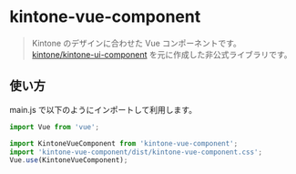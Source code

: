 # kintone-vue-component

> Kintone のデザインに合わせた Vue コンポーネントです。  
> [kintone/kintone-ui-component](https://github.com/kintone/kintone-ui-component) を元に作成した非公式ライブラリです。

## 使い方

main.js で以下のようにインポートして利用します。

```js
import Vue from 'vue';

import KintoneVueComponent from 'kintone-vue-component';
import 'kintone-vue-component/dist/kintone-vue-component.css';
Vue.use(KintoneVueComponent);
```
